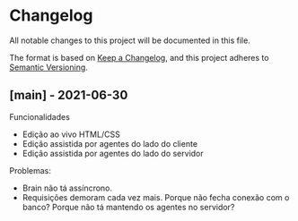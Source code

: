 # Changelog

All notable changes to this project will be documented in this file.

The format is based on [Keep a Changelog](https://keepachangelog.com/en/1.0.0/),
and this project adheres to [Semantic Versioning](https://semver.org/spec/v2.0.0.html).

## [main] - 2021-06-30

Funcionalidades
- Edição ao vivo HTML/CSS
- Edição assistida por agentes do lado do cliente
- Edição assistida por agentes do lado do servidor

Problemas:
- Brain não tá assíncrono.
- Requisições demoram cada vez mais. Porque não fecha conexão com o banco? Porque não tá mantendo os agentes no servidor?
